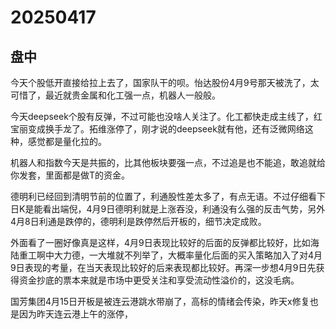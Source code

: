 # 20250417

## 盘中

今天个股低开直接给拉上去了，国家队干的呗。怡达股份4月9号那天被洗了，太可惜了，最近就贵金属和化工强一点，机器人一般般。

今天deepseek个股有反弹，不过可能也没啥人关注了。化工都快走成主线了，红宝丽变成换手龙了。拓维涨停了，刚才说的deepseek就有他，还有泛微网络这种，感觉都是量化拉的。

机器人和指数今天是共振的，比其他板块要强一点，不过追是也不能追，敢追就给你发套，里面都是做T的资金。

德明利已经回到清明节前的位置了，利通股性差太多了，有点无语。不过仔细看下日K是能看出端倪，4月9日德明利就是上涨吞没，利通没有么强的反击气势，另外4月8日利通是跌停的，德明利是跌停然后开板的，细节决定成败。

外面看了一圈好像真是这样，4月9日表现比较好的后面的反弹都比较好，比如海陆重工啊中大力德，一大堆就不列举了，大概率量化后面的买入策略加入了对4月9日表现的考量，在当天表现比较好的后来表现都比较好。再深一步想4月9日先获得资金抄底的票本来就是市场中更受关注和享受流动性溢价的，这没毛病。

国芳集团4月15日开板是被连云港跳水带崩了，高标的情绪会传染，昨天x修复也是因为昨天连云港上午的涨停，
